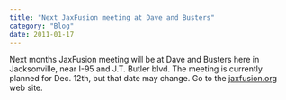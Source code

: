 ```yaml
---
title: "Next JaxFusion meeting at Dave and Busters"
category: "Blog"
date: 2011-01-17
---
```



Next months JaxFusion meeting will be at Dave and Busters here in Jacksonville, near I-95 and J.T. Butler blvd. The meeting is currently planned for Dec. 12th, but that date may change. Go to the [jaxfusion.org](http://www.jaxfusion.org) web site.